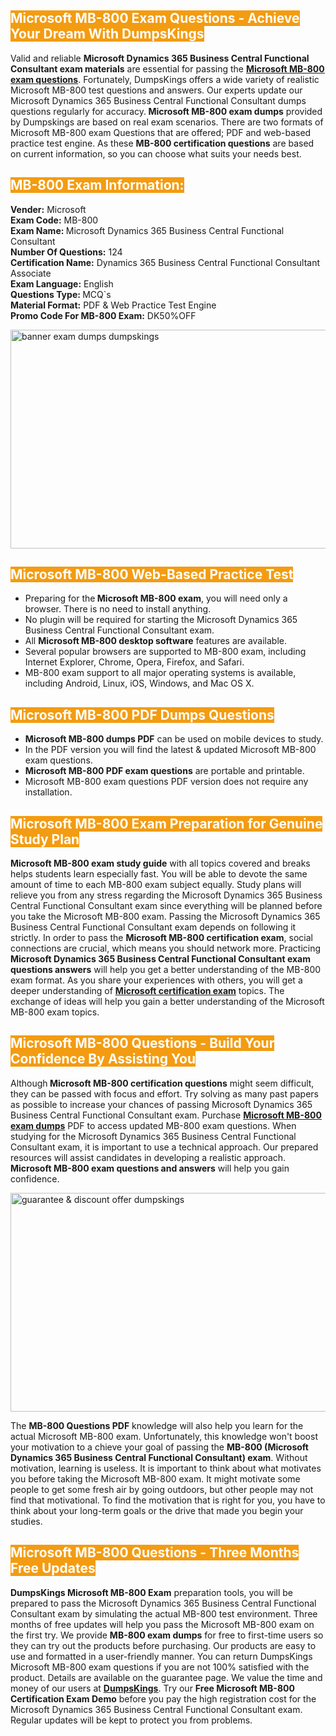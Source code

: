 <h2><span style="color:#ffffff"><strong><span style="background-color:#f39c12">Microsoft MB-800 Exam Questions - Achieve Your Dream With DumpsKings</span></strong></span></h2> <p>Valid and reliable <strong>Microsoft Dynamics 365 Business Central Functional Consultant exam materials</strong> are essential for passing the <u><strong><a href="https://www.dumpskings.com/microsoft/mb-800/dumps-questions">Microsoft MB-800 exam questions</a></strong></u>. Fortunately, DumpsKings offers a wide variety of realistic Microsoft MB-800 test questions and answers. Our experts update our Microsoft Dynamics 365 Business Central Functional Consultant dumps questions regularly for accuracy.<strong> Microsoft MB-800 exam dumps</strong> provided by Dumpskings are based on real exam scenarios. There are two formats of Microsoft MB-800 exam Questions that are offered; PDF and web-based practice test engine. As these <strong>MB-800 certification questions</strong> are based on current information, so you can choose what suits your needs best.</p> <h2><span style="color:#ffffff"><strong><span style="background-color:#f39c12">MB-800 Exam Information:</span></strong></span></h2> <p><strong>Vender:</strong> Microsoft<br /> <strong>Exam Code:</strong> MB-800<br /> <strong>Exam Name: </strong>Microsoft Dynamics 365 Business Central Functional Consultant<br /> <strong>Number Of Questions:</strong> 124<br /> <strong>Certification Name:</strong> Dynamics 365 Business Central Functional Consultant Associate<br /> <strong>Exam Language:</strong> English<br /> <strong>Questions Type: </strong>MCQ`s<br /> <strong>Material Format:</strong> PDF & Web Practice Test Engine<br /> <strong>Promo Code For MB-800 Exam:</strong> DK50%OFF</p> <p><a href="https://www.dumpskings.com/microsoft/mb-800/dumps-questions" rel="no-follow"><img height="350px" width="750px"  alt="banner exam dumps dumpskings" src="https://www.certcollections.com/uploads/content/featuresdumpskings.jpg" /></a></p> <h2><span style="color:#ffffff"><strong><span style="background-color:#f39c12">Microsoft MB-800 Web-Based Practice Test</span></strong></span></h2> <ul> <li>Preparing for the<strong> Microsoft MB-800 exam</strong>, you will need only a browser. There is no need to install anything.</li> <li>No plugin will be required for starting the Microsoft Dynamics 365 Business Central Functional Consultant exam.</li> <li>All <strong>Microsoft MB-800 desktop software</strong> features are available.</li> <li>Several popular browsers are supported to MB-800 exam, including Internet Explorer, Chrome, Opera, Firefox, and Safari.</li> <li>MB-800 exam support to all major operating systems is available, including Android, Linux, iOS, Windows, and Mac OS X.</li> </ul> <h2><span style="color:#ffffff"><strong><span style="background-color:#f39c12">Microsoft MB-800 PDF Dumps Questions</span></strong></span></h2> <ul> <li><strong>Microsoft MB-800 dumps PDF</strong> can be used on mobile devices to study.</li> <li>In the PDF version you will find the latest & updated Microsoft MB-800 exam questions.</li> <li><strong>Microsoft MB-800 PDF exam questions</strong> are portable and printable.</li> <li>Microsoft MB-800 exam questions PDF version does not require any installation.</li> </ul> <h2><span style="color:#ffffff"><strong><span style="background-color:#f39c12">Microsoft MB-800 Exam Preparation for Genuine Study Plan</span></strong></span></h2> <p><strong>Microsoft MB-800 exam study guide</strong> with all topics covered and breaks helps students learn especially fast. You will be able to devote the same amount of time to each MB-800 exam subject equally. Study plans will relieve you from any stress regarding the Microsoft Dynamics 365 Business Central Functional Consultant exam since everything will be planned before you take the Microsoft MB-800 exam. Passing the Microsoft Dynamics 365 Business Central Functional Consultant exam depends on following it strictly. In order to pass the <strong>Microsoft MB-800 certification exam</strong>, social connections are crucial, which means you should network more. Practicing <strong>Microsoft Dynamics 365 Business Central Functional Consultant exam questions answers</strong> will help you get a better understanding of the MB-800 exam format. As you share your experiences with others, you will get a deeper understanding of <u><strong><a href="https://www.dumpskings.com/microsoft/questions">Microsoft certification exam</a></strong></u> topics. The exchange of ideas will help you gain a better understanding of the Microsoft MB-800 exam topics.</p> <h2><span style="color:#ffffff"><strong><span style="background-color:#f39c12">Microsoft MB-800 Questions - Build Your Confidence By Assisting You</span></strong></span></h2> <p>Although<strong> Microsoft MB-800 certification questions</strong> might seem difficult, they can be passed with focus and effort. Try solving as many past papers as possible to increase your chances of passing Microsoft Dynamics 365 Business Central Functional Consultant exam. Purchase <strong><a href="https://www.dumpskings.com/microsoft/mb-800/dumps-questions">Microsoft MB-800 exam dumps</a></strong> PDF to access updated MB-800 exam questions. When studying for the Microsoft Dynamics 365 Business Central Functional Consultant exam, it is important to use a technical approach. Our prepared resources will assist candidates in developing a realistic approach. <strong>Microsoft MB-800 exam questions and answers</strong> will help you gain confidence.</p> <p><a href="https://www.dumpskings.com/microsoft/mb-800/dumps-questions" rel="no-follow"><img height="350px" width="750px"  alt="guarantee & discount offer dumpskings" src="https://www.certcollections.com/uploads/content/discountdumpskings.jpg" /></a></p> <p>The <strong>MB-800 Questions PDF</strong> knowledge will also help you learn for the actual Microsoft MB-800 exam. Unfortunately, this knowledge won't boost your motivation to a chieve your goal of passing the <strong>MB-800 (Microsoft Dynamics 365 Business Central Functional Consultant) exam</strong>. Without motivation, learning is useless. It is important to think about what motivates you before taking the Microsoft MB-800 exam. It might motivate some people to get some fresh air by going outdoors, but other people may not find that motivational. To find the motivation that is right for you, you have to think about your long-term goals or the drive that made you begin your studies.</p> <h2><span style="color:#ffffff"><strong><span style="background-color:#f39c12">Microsoft MB-800 Questions - Three Months Free Updates</span></strong></span></h2> <p><strong>DumpsKings Microsoft MB-800 Exam</strong> preparation tools, you will be prepared to pass the Microsoft Dynamics 365 Business Central Functional Consultant exam by simulating the actual MB-800 test environment. Three months of free updates will help you pass the Microsoft MB-800 exam on the first try. We provide <strong>MB-800 exam dumps</strong> for free to first-time users so they can try out the products before purchasing. Our products are easy to use and formatted in a user-friendly manner. You can return DumpsKings Microsoft MB-800 exam questions if you are not 100% satisfied with the product. Details are available on the guarantee page. We value the time and money of our users at <u><strong><a href="https://www.dumpskings.com/">DumpsKings</a></strong></u>. Try our <strong>Free Microsoft MB-800 Certification Exam Demo</strong> before you pay the high registration cost for the Microsoft Dynamics 365 Business Central Functional Consultant exam. Regular updates will be kept to protect you from problems.</p>
